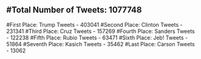 #Total Number of Tweets: 1077748 
---
#First Place: Trump Tweets - 403041
#Second Place: Clinton Tweets - 231341
#Third Place: Cruz Tweets - 157269
#Fourth Place: Sanders Tweets - 122238
#Fifth Place: Rubio Tweets - 63471
#Sixth Place: Jeb! Tweets - 51864
#Seventh Place: Kasich Tweets - 35462
#Last Place: Carson Tweets - 13062
